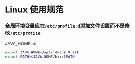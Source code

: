 # Linux 使用规范

### 全局环境变量应在`/etc/profile.d`添加文件设置而不是修改`/etc/profile`

JAVA_HOME.sh
```sh
export JAVA_HOME=/opt/jdk1.8.0_201
export PATH=$JAVA_HOME/bin:$PATH
```

